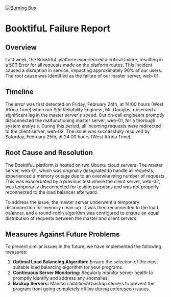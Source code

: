 [![Burning Bus](https://s3.amazonaws.com/intranet-projects-files/holbertonschool-sysadmin_devops/294/pQ9YzVY.gif)](https://s3.amazonaws.com/intranet-projects-files/holbertonschool-sysadmin_devops/294/pQ9YzVY.gif)

# BooktifuL Failure Report

## Overview
Last week, the BooktifuL platform experienced a critical failure, resulting in a 500 Error for all requests made on the platform routes. This incident caused a disruption in service, impacting approximately 90% of our users. The root cause was identified as the failure of our master server, web-01.

## Timeline
The error was first detected on Friday, February 24th, at 14:00 hours (West Africa Time) when our Site Reliability Engineer, Mr. Douglas, observed a significant lag in the master server's speed. Our on-call engineers promptly disconnected the malfunctioning master server, web-01, for a thorough system analysis. During this period, all incoming requests were redirected to the client server, web-02. The issue was successfully resolved by Saturday, February 25th, at 24:00 hours (West Africa Time).

## Root Cause and Resolution
The BooktifuL platform is hosted on two Ubuntu cloud servers. The master server, web-01, which was originally designated to handle all requests, experienced a memory outage due to an overwhelming number of requests. This was exacerbated by a previous test where the client server, web-02, was temporarily disconnected for testing purposes and was not properly reconnected to the load balancer afterward.

To address the issue, the master server underwent a temporary disconnection for memory clean-up. It was then reconnected to the load balancer, and a round-robin algorithm was configured to ensure an equal distribution of requests between the master and client servers.

## Measures Against Future Problems
To prevent similar issues in the future, we have implemented the following measures:

1. **Optimal Load Balancing Algorithm:** Ensure the selection of the most suitable load balancing algorithm for your programs.
2. **Continuous Server Monitoring:** Regularly monitor server health to promptly identify and address any anomalies.
3. **Backup Servers:** Maintain additional backup servers to prevent the program from going completely offline during unforeseen issues.
